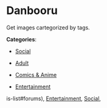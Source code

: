 # Danbooru


Get images cartegorized by tags.



**Categories**:

- [Social](https://github.com/apis-list/apis-list#social)

- [Adult](https://github.com/apis-list/apis-list#adult)

- [Comics & Anime](https://github.com/apis-list/apis-list#comics-and-anime)

- [Entertainment](https://github.com/apis-list/apis-list#entertainment)



is-list#forums), [Entertainment](https://github/apis-list/apis-list#entertainment), [Social](https://github/apis-list/apis-list#social),


